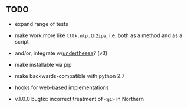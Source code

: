 ## TODO

- expand range of tests
- make work more like `tltk.nlp.th2ipa`, i.e. both as a method and as a script
- and/or, integrate w/[underthesea](https://github.com/undertheseanlp/underthesea)? (v3)
- make installable via pip
- make backwards-compatible with python 2.7
- hooks for web-based implementations

- v.1.0.0 bugfix: incorrect treatment of `<gi>` in Northern
